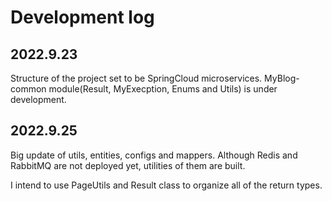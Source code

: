 # Development log

## 2022.9.23

Structure of the project set to be SpringCloud microservices.
MyBlog-common module(Result, MyExecption, Enums and Utils) is under development.

## 2022.9.25

Big update of utils, entities, configs and mappers. Although Redis and RabbitMQ are not deployed yet,
utilities of them are built.

I intend to use PageUtils and Result class to organize all of the return types.